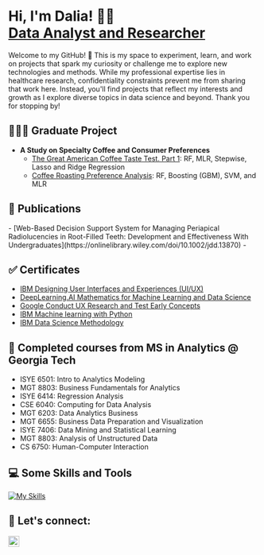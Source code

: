 <h1>Hi, I'm Dalia! 👋🏼 <br/><a href="https://www.linkedin.com/in/daliabottini/">Data Analyst and Researcher</a></h1>

Welcome to my GitHub! 🎉 This is my space to experiment, learn, and work on projects that spark my curiosity or challenge me to explore new technologies and methods. While my professional expertise lies in healthcare research, confidentiality constraints prevent me from sharing that work here. Instead, you'll find projects that reflect my interests and growth as I explore diverse topics in data science and beyond. Thank you for stopping by!

<h2> 👩🏽‍💻 Graduate Project</h2>

- <b>A Study on Specialty Coffee and Consumer Preferences</b>
  - [The Great American Coffee Taste Test. Part 1](https://github.com/bottinida/gactt.git): RF, MLR, Stepwise, Lasso and Ridge Regression
  - [Coffee Roasting Preference Analysis](https://github.com/bottinida/gactt_2.git): RF, Boosting (GBM), SVM, and MLR
 
<h2> 📄 Publications </h2>  
- [Web-Based Decision Support System for Managing Periapical Radiolucencies in Root-Filled Teeth: Development and Effectiveness With Undergraduates](https://onlinelibrary.wiley.com/doi/10.1002/jdd.13870)
- 

<h2> ✅ Certificates</h2>

- [IBM Designing User Interfaces and Experiences (UI/UX)](https://coursera.org/share/00fc4230e5256ce5c0042e63e2a73658)
- [DeepLearning.AI Mathematics for Machine Learning and Data Science](https://coursera.org/share/ccc628a880fe65410cca39199f08731b)
- [Google Conduct UX Research and Test Early Concepts](https://coursera.org/share/24783da80b4b724dba45ecae1f163220)
- [IBM Machine learning with Python](https://coursera.org/share/274aef6f32bdd2f59fed60f4ee60e764)
- [IBM Data Science Methodology](https://coursera.org/share/ea5c1d2ba3a52ea795a000ea99d29055)

<h2> 🐝 Completed courses from MS in Analytics @ Georgia Tech</h2>

- ISYE 6501: Intro to Analytics Modeling
- MGT 8803: Business Fundamentals for Analytics
- ISYE 6414: Regression Analysis
- CSE 6040: Computing for Data Analysis
- MGT 6203: Data Analytics Business
- MGT 6655: Business Data Preparation and Visualization
- ISYE 7406: Data Mining and Statistical Learning
- MGT 8803: Analysis of Unstructured Data
- CS 6750: Human-Computer Interaction

<h2> 💻 Some Skills and Tools </h2>

[![My Skills](https://skillicons.dev/icons?i=anaconda,pycharm,py,r,regex,sklearn,figma,visualstudio&perline=8)](https://skillicons.dev) 

<h2> 🤳 Let's connect:</h2>

[<img align="left" alt="JoshMadakor | LinkedIn" width="22px" src="https://cdn.jsdelivr.net/npm/simple-icons@v3/icons/linkedin.svg" />][linkedin]

[linkedin]: https://linkedin.com/in/daliabottini



<!--
**joshmadakor1/joshmadakor1** is a ✨ _special_ ✨ repository because its `README.md` (this file) appears on your GitHub profile.

Here are some ideas to get you started:

- 🔭 I’m currently working on ...
- 🌱 I’m currently learning ...
- 👯 I’m looking to collaborate on ...
- 🤔 I’m looking for help with ...
- 💬 Ask me about ...
- 📫 How to reach me: ...
- 😄 Pronouns: ...
- ⚡ Fun fact: ...
-->

